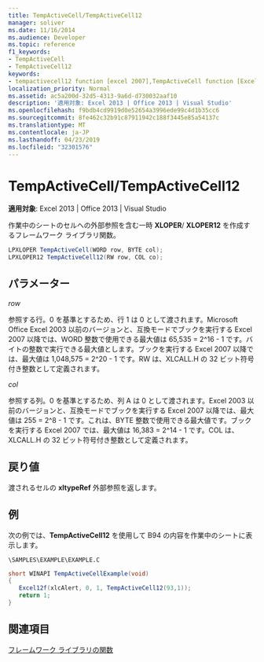 ```yaml
---
title: TempActiveCell/TempActiveCell12
manager: soliver
ms.date: 11/16/2014
ms.audience: Developer
ms.topic: reference
f1_keywords:
- TempActiveCell
- TempActiveCell12
keywords:
- tempactivecell12 function [excel 2007],TempActiveCell function [Excel 2007]
localization_priority: Normal
ms.assetid: ac5a200d-32d5-4313-9a6d-d730032aaf10
description: '適用対象: Excel 2013 | Office 2013 | Visual Studio'
ms.openlocfilehash: f9bdb4cd9919d0e52654a3996ede99c4d1b35cc6
ms.sourcegitcommit: 8fe462c32b91c87911942c188f3445e85a54137c
ms.translationtype: MT
ms.contentlocale: ja-JP
ms.lasthandoff: 04/23/2019
ms.locfileid: "32301576"
---
```

# <a name="tempactivecelltempactivecell12"></a>TempActiveCell/TempActiveCell12

 **適用対象**: Excel 2013 | Office 2013 | Visual Studio 
  
作業中のシートのセルへの外部参照を含む一時 **XLOPER**/ **XLOPER12** を作成するフレームワーク ライブラリ関数。 
  
```cs
LPXLOPER TempActiveCell(WORD row, BYTE col);
LPXLOPER12 TempActiveCell12(RW row, COL co);
```

## <a name="parameters"></a>パラメーター

 _row_
  
参照する行。0 を基準とするため、行 1 は 0 として渡されます。Microsoft Office Excel 2003 以前のバージョンと、互換モードでブックを実行する Excel 2007 以降では、WORD 整数で使用できる最大値は 65,535 = 2^16 - 1 です。バイトの整数で実行できる最大値とします。ブックを実行する Excel 2007 以降では、最大値は 1,048,575 = 2^20 - 1 です。RW は、XLCALL.H の 32 ビット符号付き整数として定義されます。
  
 _col_
  
参照する列。0 を基準とするため、列 A は 0 として渡されます。Excel 2003 以前のバージョンと、互換モードでブックを実行する Excel 2007 以降では、最大値は 255 = 2^8 - 1 です。これは、BYTE 整数で使用できる最大値です。ブックを実行する Excel 2007 では、最大値は 16,383 = 2^14 - 1 です。COL は、XLCALL.H の 32 ビット符号付き整数として定義されます。
  
## <a name="return-value"></a>戻り値

渡されるセルの **xltypeRef** 外部参照を返します。 
  
## <a name="example"></a>例

次の例では、**TempActiveCell12** を使用して B94 の内容を作業中のシートに表示します。 
  
 `\SAMPLES\EXAMPLE\EXAMPLE.C`
  
```cs
short WINAPI TempActiveCellExample(void)
{
   Excel12f(xlcAlert, 0, 1, TempActiveCell12(93,1));
   return 1;
}
```

## <a name="see-also"></a>関連項目



[フレームワーク ライブラリの関数](functions-in-the-framework-library.md)

